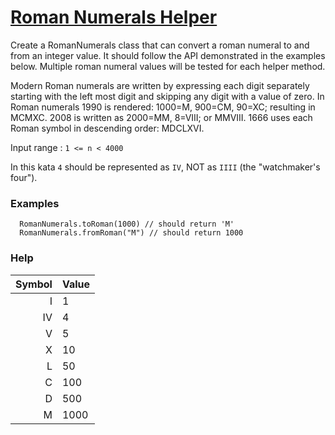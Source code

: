 # [Roman Numerals Helper](https://www.codewars.com/kata/roman-numerals-helper "https://www.codewars.com/kata/51b66044bce5799a7f000003")

Create a RomanNumerals class that can convert a roman numeral to and from an integer value. It
should follow the API demonstrated in the examples below. Multiple roman numeral values will be
tested for each helper method.

Modern Roman numerals are written by expressing each digit separately starting with the left most
digit and skipping any digit with a value of zero. In Roman numerals 1990 is rendered: 1000=M,
900=CM, 90=XC; resulting in MCMXC. 2008 is written as 2000=MM, 8=VIII; or MMVIII. 1666 uses each
Roman symbol in descending order: MDCLXVI.

Input range : `1 <= n < 4000`

In this kata `4` should be represented as `IV`, NOT as `IIII` (the "watchmaker's four").

### Examples

```
  RomanNumerals.toRoman(1000) // should return 'M'
  RomanNumerals.fromRoman("M") // should return 1000
```

### Help

| Symbol | Value |
|-------:|:------|
|     I	 | 1     |
|     IV | 4     |
|     V	 | 5     |
|     X	 | 10    |
|     L	 | 50    |
|     C	 | 100   |
|     D	 | 500   |
|     M	 | 1000  |